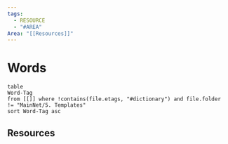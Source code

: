 ```yaml
---
tags:
  - RESOURCE
  - "#AREA"
Area: "[[Resources]]"
---
```


# Words
```dataview
table
Word-Tag
from [[]] where !contains(file.etags, "#dictionary") and file.folder != "MainNet/5. Templates"
sort Word-Tag asc
```



## Resources

